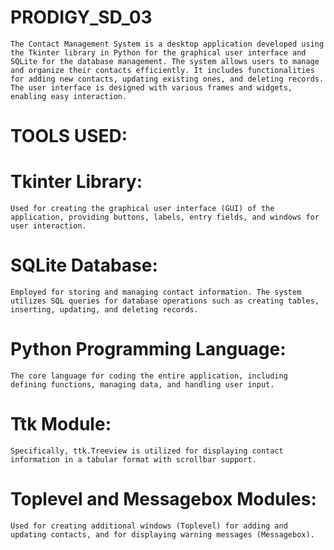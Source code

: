 # PRODIGY_SD_03
    The Contact Management System is a desktop application developed using the Tkinter library in Python for the graphical user interface and SQLite for the database management. The system allows users to manage and organize their contacts efficiently. It includes functionalities for adding new contacts, updating existing ones, and deleting records. The user interface is designed with various frames and widgets, enabling easy interaction.

# TOOLS USED:

# Tkinter Library: 
    Used for creating the graphical user interface (GUI) of the application, providing buttons, labels, entry fields, and windows for user interaction.

# SQLite Database: 
    Employed for storing and managing contact information. The system utilizes SQL queries for database operations such as creating tables, inserting, updating, and deleting records.

# Python Programming Language: 
    The core language for coding the entire application, including defining functions, managing data, and handling user input.

# Ttk Module: 
    Specifically, ttk.Treeview is utilized for displaying contact information in a tabular format with scrollbar support.

# Toplevel and Messagebox Modules: 
    Used for creating additional windows (Toplevel) for adding and updating contacts, and for displaying warning messages (Messagebox).
